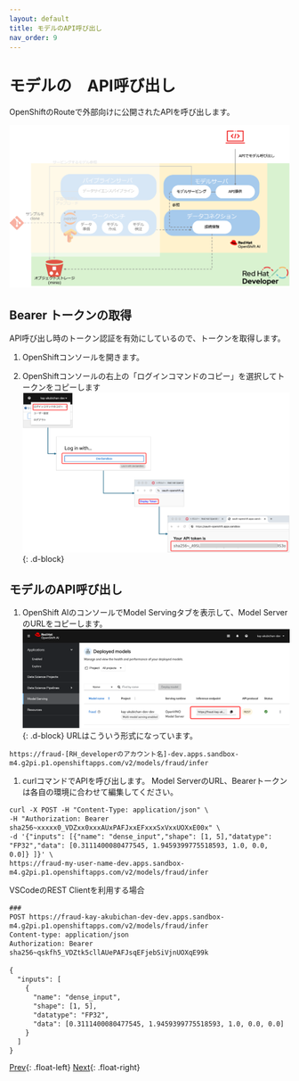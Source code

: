 ```yaml
---
layout: default
title: モデルのAPI呼び出し
nav_order: 9
---
```


# モデルの　API呼び出し

OpenShiftのRouteで外部向けに公開されたAPIを呼び出します。

![](../../assets/overview_modelapi.png)


## Bearer トークンの取得

API呼び出し時のトークン認証を有効にしているので、トークンを取得します。

1. OpenShiftコンソールを開きます。

1. OpenShiftコンソールの右上の「ログインコマンドのコピー」を選択してトークンをコピーします
![](../../assets/ocp_copy_token.png){: .d-block}


## モデルのAPI呼び出し

1. OpenShift AIのコンソールでModel Servingタブを表示して、Model ServerのURLをコピーします。
![](../../assets/oai_copy_model_api_url.png){: .d-block}
URLはこういう形式になっています。
```
https://fraud-[RH_developerのアカウント名]-dev.apps.sandbox-m4.g2pi.p1.openshiftapps.com/v2/models/fraud/infer
```


1. curlコマンドでAPIを呼び出します。
Model ServerのURL、Bearerトークンは各自の環境に合わせて編集してください。
```
curl -X POST -H "Content-Type: application/json" \
-H "Authorization: Bearer sha256~xxxxx0_VDZxx0xxxAUxPAFJxxEFxxxSxVxxUOXxE00x" \
-d '{"inputs": [{"name": "dense_input","shape": [1, 5],"datatype": "FP32","data": [0.3111400080477545, 1.9459399775518593, 1.0, 0.0, 0.0]} ]}' \
https://fraud-my-user-name-dev.apps.sandbox-m4.g2pi.p1.openshiftapps.com/v2/models/fraud/infer
```

VSCodeのREST Clientを利用する場合
```
###
POST https://fraud-kay-akubichan-dev-dev.apps.sandbox-m4.g2pi.p1.openshiftapps.com/v2/models/fraud/infer
Content-type: application/json
Authorization: Bearer sha256~qskfh5_VDZtk5cllAUePAFJsqEFjebSiVjnUOXqE99k

{
  "inputs": [
    {
      "name": "dense_input",
      "shape": [1, 5],
      "datatype": "FP32",
      "data": [0.3111400080477545, 1.9459399775518593, 1.0, 0.0, 0.0]
    } 
  ] 
}
```


[Prev](./03_modelserving_1-multimodel-server.html){: .float-left}
[Next](./04_pipeline_1-createpipeline.html){: .float-right}